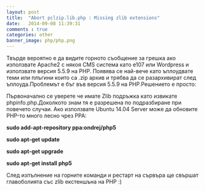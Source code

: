 ```yaml
---
layout: post
title:  "Abort pclzip.lib.php : Missing zlib extensions"
date:   2014-09-08 11:39:31
comments : true
categories: other
banner_image: php/php.png
---
```


Твърде вероятно е да видите горното съобщение за грешка ако използвате Apache2 с някоя CMS система като е107 или Wordpress и използвате версия 5.5.9 на PHP.
Появява се най-вече като ъплоудвате теми или плъгини които са .zip архив и трябва да се разархивират след ъплоуда.Проблемът е бъг във версия 5.5.9 на PHP.Решението е просто:

Първоначално се уверете че имате Zlib подръжка като извикате phpinfo.php.Доколкото знам тя е разрешена по подразбиране при повечето случаи.
Ако използвате Ubuntu 14.04 Server може да обновите PHP-то много лесно чрез PPA:

**sudo add-apt-repository ppa:ondrej/php5**

**sudo apt-get update**

**sudo apt-get upgrade**

**sudo apt-get install php5**


След изпълнение на горните команди и рестарт на сървъра ще свършат главоболията със zlib екстеншъна на PHP :)